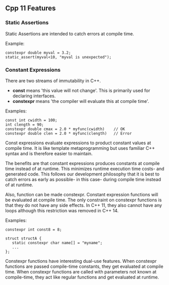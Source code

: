 ## Cpp 11 Features

### Static Assertions

Static Assertions are intended to catch errors at compile time. 

Example:

~~~
constexpr double myval = 3.2;
static_assert(myval<10, "myval is unexpected");
~~~


### Constant Expressions

There are two streams of immutability in C++.  

* **const** means 'this value will not change'.  This is primarily used
for declaring interfaces.
* **constexpr** means 'the compiler will evaluate this at compile time'. 

Examples:

~~~
const int cwidth = 100;
int clength = 90;
constexpr double cmax = 2.0 * myfunc(cwidth)	// OK
constexpr double clen = 2.0 * myfunc(clength)	// Error
~~~

Const expressions evaluate expressions to product constant
values at compile time.  It is like template metaprogramming but 
uses familiar C++ syntax and is therefore easier to maintain. 

The benefits are that constant expressions produces constants at 
compile time instead of at runtime.  This minimizes runtime 
execution time costs- and generated code.  This follows our 
development philosophy that it is best to catch errors as early
as possible- in this case- during compile time instead of at runtime.

Also, function can be made constexpr.  Constant expression functions
will be evaluated at compile time.  The only constraint on constexpr
functions is that they do not have any side effects.  In C++ 11, 
they also cannot have any loops although this restriction was removed
in C++ 14.

Examples:

~~~
constexpr int const8 = 8;

struct structA {
   static constexpr char name[] = "myname";
   ...
};

~~~

Constexpr functions have interesting dual-use features.  When constexpr
functions are passed compile-time constants, they get evaluated at compile
time.  When constexpr functions are called with parameters not known 
at compile-time, they act like regular functions and get evaluated at runtime.
